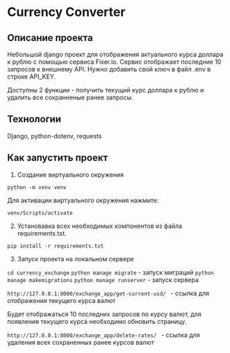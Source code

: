 # Currency Converter


## Описание проекта

Небольшой django проект для отображения актуального курса доллара к рублю с помощью сервиса Fixer.io. Сервис отображает последние 10 запросов к внешнему API.
Нужно добавить свой ключ в файл .env в строке API_KEY.

Доступны 2 функции - получить текущий курс доллара к рублю и удалить все сохранненые ранее запросы.

## Технологии

Django, python-dotenv, requests

## Как запустить проект

1. Создание виртуального окружения

` python -m venv venv `

Для активации виртуального окружения нажмите: 

` venv/Scripts/activate `

2. Установавка всех необходимых компонентов из файла requirements.txt.

` pip install -r requirements.txt `

3. Запуск проекта на локальном сервере

`cd currency_exchange`
` python manage migrate ` - запуск миграций
` python manage makemigrations `
` python manage runserver ` - запуск сервера

`http://127.0.0.1:8000/exchange_app/get-current-usd/ ` - ссылка для отображения текущего курса валют 

Будет отображаться 10 последних запросов по курсу валют, для появления текущего курса необходимо обновить страницу.

`http://127.0.0.1:8000/exchange_app/delete-rates/ ` - ссылка для удаления всех сохраненных ранее курсов валют 

